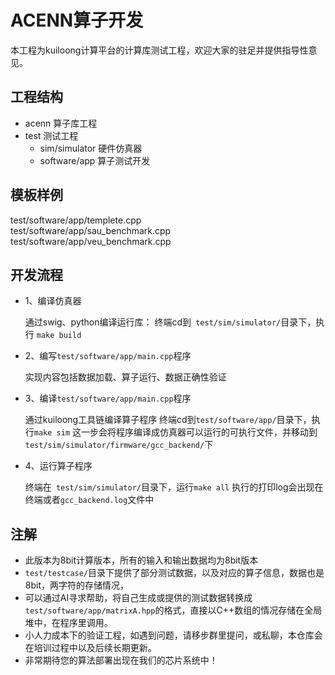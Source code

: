 # ACENN算子开发

本工程为kuiloong计算平台的计算库测试工程，欢迎大家的驻足并提供指导性意见。

## 工程结构

- acenn
算子库工程
- test
测试工程
	- sim/simulator
	硬件仿真器
	- software/app
	算子测试开发

## 模板样例

test/software/app/templete.cpp\
test/software/app/sau_benchmark.cpp\
test/software/app/veu_benchmark.cpp

## 开发流程
- 1、编译仿真器
	
	通过swig、python编译运行库：
	终端cd到` test/sim/simulator/`目录下，执行	`make build`

- 2、编写`test/software/app/main.cpp`程序
	
	实现内容包括数据加载、算子运行、数据正确性验证

- 3、编译`test/software/app/main.cpp`程序

	通过kuiloong工具链编译算子程序
	终端cd到`test/software/app/`目录下，执行`make sim`
	这一步会将程序编译成仿真器可以运行的可执行文件，并移动到`test/sim/simulator/firmware/gcc_backend/`下

- 4、运行算子程序

	终端在` test/sim/simulator/`目录下，运行`make all`
	执行的打印log会出现在终端或者`gcc_backend.log`文件中

## 注解
- 此版本为8bit计算版本，所有的输入和输出数据均为8bit版本
- `test/testcase/`目录下提供了部分测试数据，以及对应的算子信息，数据也是8bit，两字符的存储情况，
- 可以通过AI寻求帮助，将自己生成或提供的测试数据转换成` test/software/app/matrixA.hpp`的格式，直接以C++数组的情况存储在全局堆中，在程序里调用。
- 小人力成本下的验证工程，如遇到问题，请移步群里提问，或私聊，本仓库会在培训过程中以及后续长期更新。
- 非常期待您的算法部署出现在我们的芯片系统中！